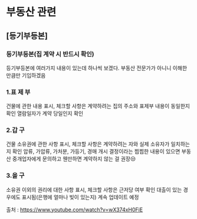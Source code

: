 
# 부동산 관련
## [등기부등본]
### 등기부등본(집 계약 시 반드시 확인)

등기부등본에 여러가지 내용이 있는데 하나씩 보겠다.
부동산 전문가가 아니니 이해한 만큼만 기입하겠음

### 1.표 제 부
건물에 관한 내용 표시, 체크할 사항은 계약하려는 집의 주소와 표제부 내용이 동일한지 확인
열람일자가 계약 당일인지 확인

### 2.갑 구
건물 소유권에 관한 사항 표시, 체크할 사항은 계약하려는 자와 실제 소유자가 일치하는 지 확인
압류, 가압류, 가처분, 가등기, 경매 개시 결정이라는 찝찝한 내용이 있으면 부동산 중개업자에게 문의하고
웬만하면 계약하지 않는 걸 권장😒

### 3.을 구 
소유권 이외의 권리에 대한 사항 표시, 체크할 사항은 근저당 여부 확인
대출이 있는 경우에도 표시됨(은행에 얼마나 빚이 있는지)
계속 업데이트 예정



출처 : https://www.youtube.com/watch?v=wX374xH0FiE <br>




